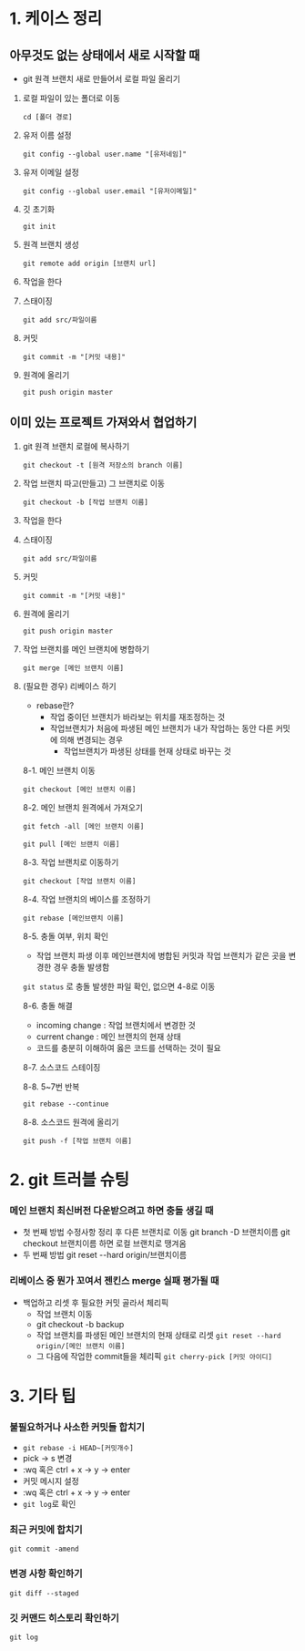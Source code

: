 # 1. 케이스 정리

## 아무것도 없는 상태에서 새로 시작할 때

- git 원격 브랜치 새로 만들어서 로컬 파일 올리기
1. 로컬 파일이 있는 폴더로 이동
    
    `cd [폴더 경로]`
    
2. 유저 이름 설정
    
    `git config --global user.name "[유저네임]"`
    
3.  유저 이메일 설정
    
    `git config --global user.email "[유저이메일]"`
    
4.  깃 초기화
    
    `git init`
    
5. 원격 브랜치 생성
    
    `git remote add origin [브랜치 url]`
    
6. 작업을 한다
7. 스태이징
    
    `git add src/파일이름`
    
8. 커밋
    
    `git commit -m "[커밋 내용]"`
    
9. 원격에 올리기
    
    `git push origin master`
    

## 이미 있는 프로젝트 가져와서 협업하기

1. git 원격 브랜치 로컬에 복사하기
    
    `git checkout -t [원격 저장소의 branch 이름]`
    
2. 작업 브랜치 따고(만들고) 그 브랜치로 이동
    
    `git checkout -b [작업 브랜치 이름]`
    
3. 작업을 한다
4. 스태이징
    
    `git add src/파일이름`
    
5. 커밋
    
    `git commit -m "[커밋 내용]"`
    
6. 원격에 올리기
    
    `git push origin master`
    
7. 작업 브랜치를 메인 브랜치에 병합하기
    
    `git merge [메인 브랜치 이름]`
    
8. (필요한 경우) 리베이스 하기
    - rebase란?
        - 작업 중이던 브랜치가 바라보는 위치를 재조정하는 것
        - 작업브랜치가 처음에 파생된 메인 브랜치가 내가 작업하는 동안 다른 커밋에 의해 변경되는 경우
            - 작업브랜치가  파생된 상태를 현재 상태로 바꾸는 것
    
    8-1. 메인 브랜치 이동
    
    `git checkout [메인 브랜치 이름]`
    
    8-2. 메인 브랜치 원격에서 가져오기
    
    `git fetch -all [메인 브랜치 이름]`
    
    `git pull [메인 브랜치 이름]`  
    
    8-3. 작업 브랜치로 이동하기
    
    `git checkout [작업 브랜치 이름]`
    
    8-4. 작업 브랜치의 베이스를 조정하기
    
    `git rebase [메인브랜치 이름]`
    
    8-5. 충돌 여부, 위치 확인
    
    - 작업 브랜치 파생 이후 메인브랜치에 병합된 커밋과 작업 브랜치가 같은 곳을 변경한 경우 충돌 발생함
    
    `git status` 로 충돌 발생한 파일 확인, 없으면 4-8로 이동
    
    8-6. 충돌 해결
    
    - incoming change  : 작업 브랜치에서 변경한 것
    - current change : 메인 브랜치의 현재 상태
    - 코드를 충분히 이해하여 옳은 코드를 선택하는 것이 필요
    
    8-7. 소스코드 스테이징
    
    8-8. 5~7번 반복
    
    `git rebase --continue`
    
    8-8. 소스코드 원격에 올리기
    
    `git push -f [작업 브랜치 이름]`
    

# 2. git 트러블 슈팅

### 메인 브랜치 최신버전 다운받으려고 하면 충돌 생길 때

- 첫 번째 방법
수정사항 정리 후 다른 브랜치로 이동
git branch -D 브랜치이름
git checkout 브랜치이름 하면 로컬 브랜치로 땡겨옴
- 두 번째 방법
git reset --hard origin/브랜치이름

### 리베이스 중 뭔가 꼬여서 젠킨스 merge 실패 평가될 때

- 백업하고 리셋 후 필요한 커밋 골라서 체리픽
    - 작업 브랜치 이동
    - git checkout -b backup
    - 작업 브랜치를 파생된 메인 브랜치의 현재 상태로 리셋
    `git reset --hard origin/[메인 브랜치 이름]`
    - 그 다음에 작업한 commit들을 체리픽
    `git cherry-pick [커밋 아이디]`

# 3. 기타 팁

### 불필요하거나 사소한 커밋들 합치기

- `git rebase -i HEAD~[커밋개수]`
- pick -> s 변경
- :wq 혹은 ctrl + x -> y -> enter
- 커밋 메시지 설정
- :wq 혹은 ctrl + x -> y -> enter
- `git log`로 확인

### 최근 커밋에 합치기

`git commit -amend`

### 변경 사항 확인하기

`git diff --staged`

### 깃 커맨드 히스토리 확인하기

`git log`
